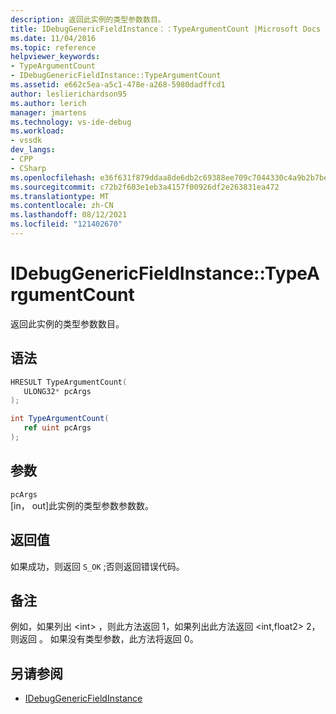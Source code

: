 ```yaml
---
description: 返回此实例的类型参数数目。
title: IDebugGenericFieldInstance：：TypeArgumentCount |Microsoft Docs
ms.date: 11/04/2016
ms.topic: reference
helpviewer_keywords:
- TypeArgumentCount
- IDebugGenericFieldInstance::TypeArgumentCount
ms.assetid: e662c5ea-a5c1-478e-a268-5980dadffcd1
author: leslierichardson95
ms.author: lerich
manager: jmartens
ms.technology: vs-ide-debug
ms.workload:
- vssdk
dev_langs:
- CPP
- CSharp
ms.openlocfilehash: e36f631f879ddaa8de6db2c69388ee709c7044330c4a9b2b7bef929b8271db4e
ms.sourcegitcommit: c72b2f603e1eb3a4157f00926df2e263831ea472
ms.translationtype: MT
ms.contentlocale: zh-CN
ms.lasthandoff: 08/12/2021
ms.locfileid: "121402670"
---
```

# <a name="idebuggenericfieldinstancetypeargumentcount"></a>IDebugGenericFieldInstance::TypeArgumentCount
返回此实例的类型参数数目。

## <a name="syntax"></a>语法

```cpp
HRESULT TypeArgumentCount(
   ULONG32* pcArgs
);
```

```csharp
int TypeArgumentCount(
   ref uint pcArgs
);
```

## <a name="parameters"></a>参数
`pcArgs`\
[in， out]此实例的类型参数参数数。

## <a name="return-value"></a>返回值
 如果成功，则返回 `S_OK` ;否则返回错误代码。

## <a name="remarks"></a>备注
 例如，如果列出 \<int> ，则此方法返回 1，如果列出此方法返回 \<int,float2> 2，则返回 。 如果没有类型参数，此方法将返回 0。

## <a name="see-also"></a>另请参阅
- [IDebugGenericFieldInstance](../../../extensibility/debugger/reference/idebuggenericfieldinstance.md)
